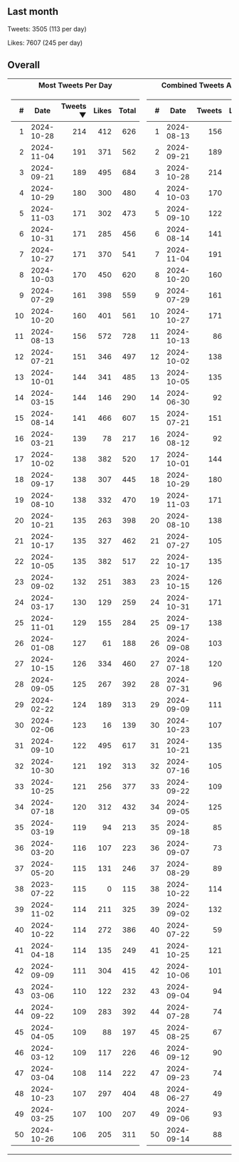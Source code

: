 ## Last month
Tweets: 3505 (113 per day)

Likes: 7607 (245 per day)

## Overall
<table>
<tr><th>Most Tweets Per Day</th><th>Combined Tweets And Likes</th></tr><tr><td>


|#|Date|Tweets ▼|Likes|Total|
|--:|--|--:|--:|--:|
|1|2024-10-28|214|412|626|
|2|2024-11-04|191|371|562|
|3|2024-09-21|189|495|684|
|4|2024-10-29|180|300|480|
|5|2024-11-03|171|302|473|
|6|2024-10-31|171|285|456|
|7|2024-10-27|171|370|541|
|8|2024-10-03|170|450|620|
|9|2024-07-29|161|398|559|
|10|2024-10-20|160|401|561|
|11|2024-08-13|156|572|728|
|12|2024-07-21|151|346|497|
|13|2024-10-01|144|341|485|
|14|2024-03-15|144|146|290|
|15|2024-08-14|141|466|607|
|16|2024-03-21|139|78|217|
|17|2024-10-02|138|382|520|
|18|2024-09-17|138|307|445|
|19|2024-08-10|138|332|470|
|20|2024-10-21|135|263|398|
|21|2024-10-17|135|327|462|
|22|2024-10-05|135|382|517|
|23|2024-09-02|132|251|383|
|24|2024-03-17|130|129|259|
|25|2024-11-01|129|155|284|
|26|2024-01-08|127|61|188|
|27|2024-10-15|126|334|460|
|28|2024-09-05|125|267|392|
|29|2024-02-22|124|189|313|
|30|2024-02-06|123|16|139|
|31|2024-09-10|122|495|617|
|32|2024-10-30|121|192|313|
|33|2024-10-25|121|256|377|
|34|2024-07-18|120|312|432|
|35|2024-03-19|119|94|213|
|36|2024-03-20|116|107|223|
|37|2024-05-20|115|131|246|
|38|2023-07-22|115|0|115|
|39|2024-11-02|114|211|325|
|40|2024-10-22|114|272|386|
|41|2024-04-18|114|135|249|
|42|2024-09-09|111|304|415|
|43|2024-03-06|110|122|232|
|44|2024-09-22|109|283|392|
|45|2024-04-05|109|88|197|
|46|2024-03-12|109|117|226|
|47|2024-03-04|108|114|222|
|48|2024-10-23|107|297|404|
|49|2024-03-25|107|100|207|
|50|2024-10-26|106|205|311|

</td><td>


|#|Date|Tweets|Likes|Total ▼|
|--:|--|--:|--:|--:|
|1|2024-08-13|156|572|728|
|2|2024-09-21|189|495|684|
|3|2024-10-28|214|412|626|
|4|2024-10-03|170|450|620|
|5|2024-09-10|122|495|617|
|6|2024-08-14|141|466|607|
|7|2024-11-04|191|371|562|
|8|2024-10-20|160|401|561|
|9|2024-07-29|161|398|559|
|10|2024-10-27|171|370|541|
|11|2024-10-13|86|438|524|
|12|2024-10-02|138|382|520|
|13|2024-10-05|135|382|517|
|14|2024-06-30|92|413|505|
|15|2024-07-21|151|346|497|
|16|2024-08-12|92|404|496|
|17|2024-10-01|144|341|485|
|18|2024-10-29|180|300|480|
|19|2024-11-03|171|302|473|
|20|2024-08-10|138|332|470|
|21|2024-07-27|105|359|464|
|22|2024-10-17|135|327|462|
|23|2024-10-15|126|334|460|
|24|2024-10-31|171|285|456|
|25|2024-09-17|138|307|445|
|26|2024-09-08|103|341|444|
|27|2024-07-18|120|312|432|
|28|2024-07-31|96|325|421|
|29|2024-09-09|111|304|415|
|30|2024-10-23|107|297|404|
|31|2024-10-21|135|263|398|
|32|2024-07-16|105|292|397|
|33|2024-09-22|109|283|392|
|34|2024-09-05|125|267|392|
|35|2024-09-18|85|305|390|
|36|2024-09-07|73|316|389|
|37|2024-08-29|89|299|388|
|38|2024-10-22|114|272|386|
|39|2024-09-02|132|251|383|
|40|2024-07-22|59|324|383|
|41|2024-10-25|121|256|377|
|42|2024-10-06|101|271|372|
|43|2024-09-04|94|270|364|
|44|2024-07-28|74|288|362|
|45|2024-08-25|67|294|361|
|46|2024-09-12|90|264|354|
|47|2024-09-23|74|273|347|
|48|2024-06-27|49|294|343|
|49|2024-09-06|93|249|342|
|50|2024-09-14|88|243|331|

</td><tr>
</table>

